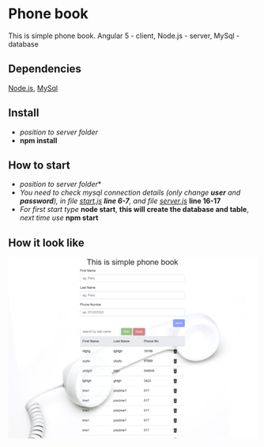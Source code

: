 # Phone book
This is simple phone book. Angular 5 - client, Node.js - server, MySql - database

## Dependencies
[Node.js](https://nodejs.org/en/), [MySql](https://www.mysql.com/)

## Install
- *position to server folder*
- **npm install**

## How to start
- *position to server folder**
- *You need to check mysql connection details (only change **user** and **password**), in file [start.js](https://github.com/npilipovic86/phone-book/blob/master/server/start.js#L6) **line 6-7**, and file [server.js](https://github.com/npilipovic86/phone-book/blob/master/server/server.js#L16)* **line 16-17**
- *For first start type* **node start**, **this will create the database and table**, *next time use* **npm start**

## How it look like

![](Screenshot.png)
